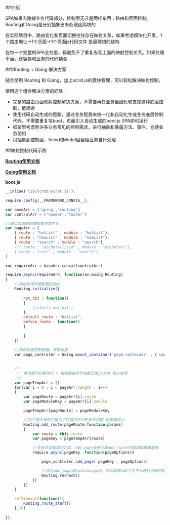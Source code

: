 ##介绍

SPA如果去除掉业务代码部分，控制层无非是两样东西：路由和页面控制。Routing和Going是分别抽象出来处理这两块的

在实际项目中，路由变化和页面切换往往存在映射关系，如果考虑模块化开发，1个路由地址->1个页面->1个页面js代码文件 是最理想的结构

在每一个完整的SPA业务里，都避免不了重复去写上面的映射控制关系。如果处理不当，还容易和业务的代码耦合


###Routing + Going 解决方案

结合使用 Routing 和 Going，加上scrat.js的模块管理，可以轻松解决映射控制。

使用这个组合解决方案的好处：
- 完整的路由页面映射控制解决方案，不需要再在业务里细化和支撑这种底层控制，低耦合
- 使用代码自动生成的思路，通过业务配置来统一化和自动化生成业务底层控制代码，不需要重复写boot，页面引入自动生成的boot.js SPA即可运行
- 框架里考虑到许多业务常见的控制需求，进行抽象和暴露方法、事件，方便业务使用
- 只抽象到控制层，View和Model层留给业务自行处理




##映射控制代码示例

[**Routing使用文档**](https://github.com/mansonchor/Routing)

[**Going使用文档**](https://github.com/mansonchor/Going)

**boot.js**

```javascript
__inline('lib/scrat/scrat.js');

require.config(__FRAMEWORK_CONFIG__);

var baseArr = ['going','routing']
var controlArr = ['header','footer']									//头部、尾部

//单页面路由配置和模块文件名
var pageArr = [
	{ route : "hotList" , module : "hotList"},
	{ route : "newList" , module : "newList"},
	{ route : "search" , module : "search"},
	/*{ route : "picDetail/:id" , module : "picDetail"},
	{ route : "user" , module : "user"}*/
]

var requireArr = baseArr.concat(controlArr)

require.async(requireArr, function(av,Going,Routing) 
{
	//路由和单页面配置初始化
	Routing.initialize({
	
		not_hit : function()
		{
			//alert('not_hit')
		},
		default_route : "hotList",
		before_route : function()
		{
			
		}
	})
	
	//初始页面控制容器，参数设置
	var page_controler = Going.mount_container('page-container' , { use_routing : true , routing_obj : Routing , listen_scroll : true })
	

	/*
	 *	单页面代码模块化 + 根据路由异步加载页面js文件 核心处理
	 */
	var pageTempArr = []
	for(var i = 0 ; i < pageArr.length ; i++)
	{
		var pageRoute = pageArr[i].route
		var pageModuleKey = pageArr[i].module

		pageTempArr[pageRoute] = pageModuleKey

		//这个路由规则只是为了在路由命中时异步加载 页面模块js
		Routing.add_route(pageRoute,function(params)
		{
			var route = this.route
			var pageKey = pageTempArr[route]

			//在异步加载成功之后，add_page会把上面add_route的回调函数覆盖掉
			require.async(pageKey ,function(pageOptions){

				page_controler.add_page( pageKey , pageOptions)

				//因为add_page再hashchange后，所以即使add了也不会进行页面的处理，要recheck一次
				Routing.recheck()
			})
		})
	}

	setTimeout(function(){
		Routing.route_start()
	},10)
	
});
```
